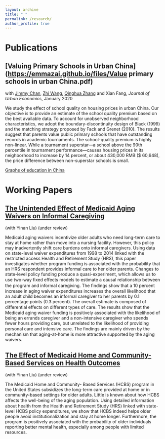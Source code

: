 ```yaml
---
layout: archive
title: " "
permalink: /research/
author_profile: true
---
```


Publications
======
## [Valuing Primary Schools in Urban China](https://emmazai.github.io/files/Value primary schools in urban China.pdf)

with [Jimmy Chan](https://jimmyhingchan.weebly.com/), [Zhi Wang](https://zhiwang2013brownecon.weebly.com/), [Qinghua Zhang](https://en.gsm.pku.edu.cn/conjsxq.jsp?urltype=tree.TreeTempUrl&wbtreeid=1099&user_id=zhangq) and Xian Fang, _Journal of Urban Economics_, January 2020

We study the effect of school quality on housing prices in urban China. Our objective is to provide an estimate of the school quality premium based on the best available data. To account for unobserved neighborhood characteristics, we adopt the boundary-discontinuity design of Black (1999) and the matching strategy proposed by Fack and Grenet (2010). The results suggest that parents value public primary schools that have outstanding records in academic tournaments. The school-quality premium is highly non-linear. While a tournament superstar—a school above the 90th percentile in tournament performance—causes housing prices in its neighborhood to increase by 14 percent, or about 430,000 RMB ($ 60,648), the price difference between non-superstar schools is small.

[Graphs of education in China](https://emmazai.github.io/files/EducationinChina.pdf)


Working Papers
======
## [The Unintended Effect of Medicaid Aging Waivers on Informal Caregiving](https://emmazai.github.io/files/jmp_draft.pdf)

(with Yinan Liu) (under review)

Medicaid aging waivers incentivize older adults who need long-term care to stay at home
rather than move into a nursing facility. However, this policy may inadvertently shift care
burdens onto informal caregivers. Using data on state-level waiver expenditures from 1998 to
2014 linked with the restricted access Health and Retirement Study (HRS), this paper
investigates whether program funding is associated with the probability that an HRS
respondent provides informal care to her older parents. Changes to state-level policy funding
produce a quasi-experiment, which allows us to use two-way ﬁxed eﬀects models to estimate a
causal relationship between the program and informal caregiving. The ﬁndings show that a 10
percent increase in aging waiver expenditures increases the overall likelihood that an adult
child becomes an informal caregiver to her parents by 0.1 percentage points (0.3 percent). The
overall estimate is composed of diﬀerential eﬀects on diﬀerent types of care. The results show
that the Medicaid aging waiver funding is positively associated with the likelihood of being an
errands caregiver and a non-intensive caregiver who spends fewer hours providing care, but
unrelated to the likelihood of providing personal care and intensive care. The ﬁndings are
mainly driven by the mechanism that aging-at-home is more attractive supported by the aging
waivers.

## [The Effect of Medicaid Home and Community-Based Services on Health Outcomes](https://emmazai.github.io/files/chapter3_dis.pdf) 

(with Yinan Liu) (under review)

The Medicaid Home and Community- Based Services (HCBS) program in the
United States subsidizes the long-term care provided at home or in community-based
settings for older adults. Little is known about how HCBS aﬀects the well-being of
the aging population. Using detailed information about health from the Health and
Retirement Study (HRS) linked with state-level HCBS policy expenditures, we show
that HCBS indeed helps older people avoid institutionalization and stay at home
longer. Furthermore, the program is positively associated with the probability of
older individuals reporting better mental health, especially among people with
limited resources.



